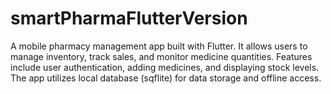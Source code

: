# smartPharmaFlutterVersion
A mobile pharmacy management app built with Flutter. It allows users to manage inventory, track sales, and monitor medicine quantities. Features include user authentication, adding medicines, and displaying stock levels. The app utilizes local database (sqflite) for data storage and offline access.
